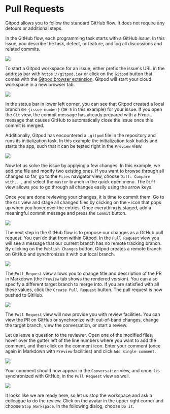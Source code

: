 # Pull Requests

Gitpod allows you to follow the standard GitHub flow. It does not require any detours or
additional steps.

In the GitHub flow, each programming task starts with a GitHub _issue_. In this issue, you describe
the task, defect, or feature, and log all discussions and related commits.

![](images/pr-GitHub-issue.png)

To start a Gitpod workspace for an issue, either prefix the issue's URL in the address bar with
`https://gitpod.io#` or click on the `Gitpod` button that comes with the [Gitpod browser
extension](20_Browser_Extension.md). Gitpod will start your cloud workspace in a new browser tab.

![](images/pr-gitpod-started.png)

In the status bar in lower left corner, you can see that Gitpod created a local branch `GH-{issue-number}`
(`GH-5` in this example) for your issue. If you open the `Git` view, the commit message has already
prepared with a _Fixes..._ message that causes GitHub to automatically close the issue once this commit is merged.

Additionally, Gitpod has encountered a `.gitpod` file in the repository and runs its
initialization task. In this example the initialization task builds and starts the app,
such that it can be tested right in the `Preview` view.

![](images/pr-preview.png)

Now let us solve the issue by applying a few changes. In this example, we add one file and modify two
existing ones. If you want to browse through all changes so far, go to the `Files` navigator view,
choose `Diff: Compare with...`, and select the `master` branch in the quick open menu. The `Diff`
view allows you to go through all changes easily using the arrow keys.

Once you are done reviewing your changes, it is time to commit them. Go to the `Git` view and stage
all changed files by clicking on the `+` icon that pops up when you hover over the entries. Once
everything is staged, add a meaningful commit message and press the `Commit` button.

![](images/pr-commit.png)

The next step in the GitHub flow is to propose our changes as a GitHub pull request. You can do that
 from within Gitpod. In the `Pull Request` view you will see a message that our current
branch has no remote tracking branch. By clicking on the `Publish Changes` button, Gitpod creates a remote
branch on GitHub and synchronizes it with our local branch.

![](images/pr-confirm-publish.png)

The `Pull Request` view allows you to change title and description of the PR in Markdown (the
`Preview` tab shows the rendered version). You can also specify a different target branch to merge
into. If you are satisfied with all these values, click the `Create Pull Request` button. The pull
request is now pushed to GitHub.

![](images/pr-new.png)

The `Pull Request` view will now provide you with review facilities. You can view the PR on GitHub
or synchronize with out-of-band changes, change the target branch, view the conversation, or
start a review.

Let us leave a question to the reviewer. Open one of the modified files, hover over the gutter left
of the line numbers where you want to add the comment, and then click on the comment icon. Enter
your comment (once again in Markdown with `Preview` facilities) and click `Add single comment`.

![](images/pr-add-comment.png)

Your comment should now appear in the `Conversation` view, and once it is synchronized with GitHub,
in the `Pull Request` view as well.

![](images/pr-stop-ws.png)

It looks like we are ready here, so let us stop the workspace and ask a colleague to do the review.
Click on the avatar in the upper right corner and choose `Stop Workspace`. In the following dialog,
choose `Do it`.
